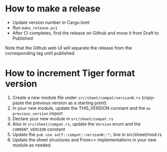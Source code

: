 # How to make a release

- Update version number in Cargo.toml
- Run `make_release.ps1`
- After CI completes, find the release on Github and move it from Draft to Published

Note that the Github web UI will separate the release from the corresponding tag until published.

# How to increment Tiger format version

1. Create a new module file under `src/sheet/compat/versionN.rs` (copy-paste the previous version as a starting point)
2. In your new module, update the THIS_VERSION constant and the `as previous_version` import
3. Declare your new module in `src/sheet/compat.rs`
4. Also in `src/sheet/compat.rs`, update the `Version` enum and the `CURRENT_VERSION` constant
5. Update the `pub use self::compat::versionN::*;` line in src/sheet/mod.rs
6. Update the sheet structures and From<> implementations in your new module as needed

